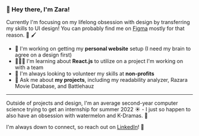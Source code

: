 ### 👋 Hey there, I'm Zara!

Currently I'm focusing on my lifelong obsession with design by transferring my skills to UI design! You can probably find me on [Figma](https://www.figma.com/file/gssi4oeT1G4zOpMhXrgap4/Portfolio?node-id=2%3A649) mostly for that reason. 👀 🖌️

- 🎨 I'm working on getting my **personal website** setup (I need my brain to agree on a design first)
- 👩🏽‍💻 I'm learning about **React.js** to utilize on a project I'm working on with a team
- 🔎 I'm always looking to volunteer my skills at **non-profits**
- 💬 Ask me about **my projects**, including my readability analyzer, Razara Movie Database, and Battlehauz

***

Outside of projects and design, I'm an average second-year computer science trying to get an internship for summer 2022 ☀️ - I just so happen to also have an obsession with watermelon and K-Dramas. 🍉 

I'm always down to connect, so reach out on [LinkedIn](https://www.linkedin.com/in/zaraahlie/)! 🤠
